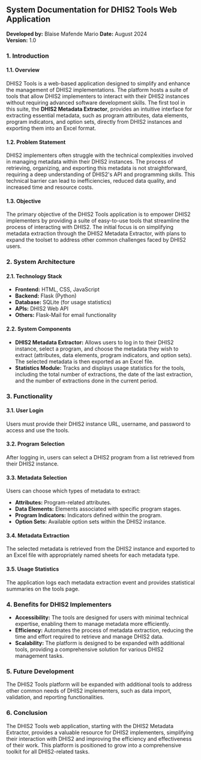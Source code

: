 ## System Documentation for DHIS2 Tools Web Application

**Developed by:** Blaise Mafende Mario
**Date:** August 2024  
**Version:** 1.0

### 1. **Introduction**

#### 1.1. **Overview**
DHIS2 Tools is a web-based application designed to simplify and enhance the management of DHIS2 implementations. The platform hosts a suite of tools that allow DHIS2 implementers to interact with their DHIS2 instances without requiring advanced software development skills. The first tool in this suite, the **DHIS2 Metadata Extractor**, provides an intuitive interface for extracting essential metadata, such as program attributes, data elements, program indicators, and option sets, directly from DHIS2 instances and exporting them into an Excel format.

#### 1.2. **Problem Statement**
DHIS2 implementers often struggle with the technical complexities involved in managing metadata within their DHIS2 instances. The process of retrieving, organizing, and exporting this metadata is not straightforward, requiring a deep understanding of DHIS2's API and programming skills. This technical barrier can lead to inefficiencies, reduced data quality, and increased time and resource costs.

#### 1.3. **Objective**
The primary objective of the DHIS2 Tools application is to empower DHIS2 implementers by providing a suite of easy-to-use tools that streamline the process of interacting with DHIS2. The initial focus is on simplifying metadata extraction through the DHIS2 Metadata Extractor, with plans to expand the toolset to address other common challenges faced by DHIS2 users.

### 2. **System Architecture**

#### 2.1. **Technology Stack**
- **Frontend:** HTML, CSS, JavaScript
- **Backend:** Flask (Python)
- **Database:** SQLite (for usage statistics)
- **APIs:** DHIS2 Web API
- **Others:** Flask-Mail for email functionality

#### 2.2. **System Components**
- **DHIS2 Metadata Extractor:** Allows users to log in to their DHIS2 instance, select a program, and choose the metadata they wish to extract (attributes, data elements, program indicators, and option sets). The selected metadata is then exported as an Excel file.
- **Statistics Module:** Tracks and displays usage statistics for the tools, including the total number of extractions, the date of the last extraction, and the number of extractions done in the current period.

### 3. **Functionality**

#### 3.1. **User Login**
Users must provide their DHIS2 instance URL, username, and password to access and use the tools.

#### 3.2. **Program Selection**
After logging in, users can select a DHIS2 program from a list retrieved from their DHIS2 instance.

#### 3.3. **Metadata Selection**
Users can choose which types of metadata to extract:
- **Attributes:** Program-related attributes.
- **Data Elements:** Elements associated with specific program stages.
- **Program Indicators:** Indicators defined within the program.
- **Option Sets:** Available option sets within the DHIS2 instance.

#### 3.4. **Metadata Extraction**
The selected metadata is retrieved from the DHIS2 instance and exported to an Excel file with appropriately named sheets for each metadata type.

#### 3.5. **Usage Statistics**
The application logs each metadata extraction event and provides statistical summaries on the tools page.

### 4. **Benefits for DHIS2 Implementers**
- **Accessibility:** The tools are designed for users with minimal technical expertise, enabling them to manage metadata more efficiently.
- **Efficiency:** Automates the process of metadata extraction, reducing the time and effort required to retrieve and manage DHIS2 data.
- **Scalability:** The platform is designed to be expanded with additional tools, providing a comprehensive solution for various DHIS2 management tasks.

### 5. **Future Development**
The DHIS2 Tools platform will be expanded with additional tools to address other common needs of DHIS2 implementers, such as data import, validation, and reporting functionalities.

### 6. **Conclusion**
The DHIS2 Tools web application, starting with the DHIS2 Metadata Extractor, provides a valuable resource for DHIS2 implementers, simplifying their interaction with DHIS2 and improving the efficiency and effectiveness of their work. This platform is positioned to grow into a comprehensive toolkit for all DHIS2-related tasks.

